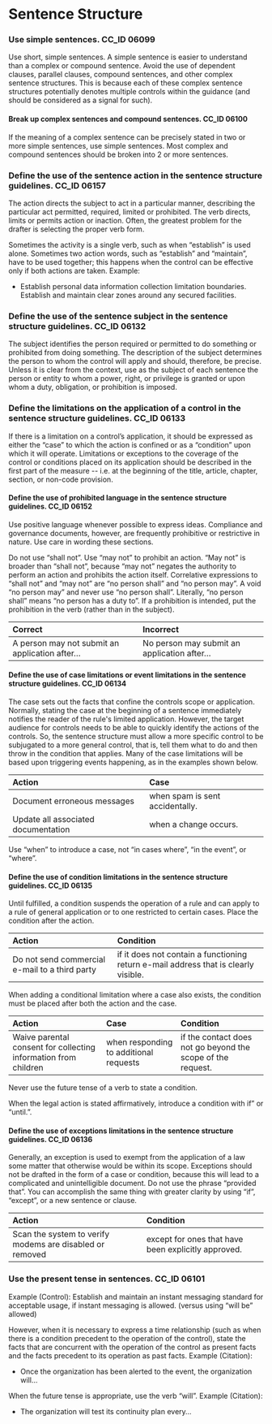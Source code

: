 # Sentence Structure

### Use simple sentences. CC\_ID 06099

Use short, simple sentences. A simple sentence is easier to understand than a complex or compound sentence. Avoid the use of dependent clauses, parallel clauses, compound sentences, and other complex sentence structures. This is because each of these complex sentence structures potentially denotes multiple controls within the guidance \(and should be considered as a signal for such\).

#### Break up complex sentences and compound sentences. CC\_ID 06100

If the meaning of a complex sentence can be precisely stated in two or more simple sentences, use simple sentences. Most complex and compound sentences should be broken into 2 or more sentences.

### Define the use of the sentence action in the sentence structure guidelines. CC\_ID 06157

The action directs the subject to act in a particular manner, describing the particular act permitted, required, limited or prohibited. The verb directs, limits or permits action or inaction. Often, the greatest problem for the drafter is selecting the proper verb form.

Sometimes the activity is a single verb, such as when “establish” is used alone. Sometimes two action words, such as “establish” and “maintain”, have to be used together; this happens when the control can be effective only if both actions are taken. Example:

* Establish personal data information collection limitation boundaries. Establish and maintain clear zones around any secured facilities.

### Define the use of the sentence subject in the sentence structure guidelines. CC\_ID 06132

The subject identifies the person required or permitted to do something or prohibited from doing something. The description of the subject determines the person to whom the control will apply and should, therefore, be precise. Unless it is clear from the context, use as the subject of each sentence the person or entity to whom a power, right, or privilege is granted or upon whom a duty, obligation, or prohibition is imposed.

### Define the limitations on the application of a control in the sentence structure guidelines. CC\_ID 06133

If there is a limitation on a control’s application, it should be expressed as either the “case” to which the action is confined or as a “condition” upon which it will operate. Limitations or exceptions to the coverage of the control or conditions placed on its application should be described in the first part of the measure -- i.e. at the beginning of the title, article, chapter, section, or non-code provision.

#### Define the use of prohibited language in the sentence structure guidelines. CC\_ID 06152

Use positive language whenever possible to express ideas. Compliance and governance documents, however, are frequently prohibitive or restrictive in nature. Use care in wording these sections.

Do not use “shall not”. Use “may not” to prohibit an action. “May not” is broader than “shall not”, because “may not” negates the authority to perform an action and prohibits the action itself. Correlative expressions to “shall not” and “may not” are “no person shall” and “no person may”. A void “no person may” and never use “no person shall”. Literally, “no person shall” means “no person has a duty to”. If a prohibition is intended, put the prohibition in the verb \(rather than in the subject\).

| **Correct** | **Incorrect** |
| :--- | :--- |
| A person may not submit an application after… | No person may submit an application after… |

#### Define the use of case limitations or event limitations in the sentence structure guidelines. CC\_ID 06134

The case sets out the facts that confine the controls scope or application. Normally, stating the case at the beginning of a sentence immediately notifies the reader of the rule's limited application. However, the target audience for controls needs to be able to quickly identify the actions of the controls. So, the sentence structure must allow a more specific control to be subjugated to a more general control, that is, tell them what to do and then throw in the condition that applies. Many of the case limitations will be based upon triggering events happening, as in the examples shown below.

| **Action** | **Case** |
| :--- | :--- |
| Document erroneous messages | when spam is sent accidentally. |
| Update all associated documentation | when a change occurs. |

Use “when” to introduce a case, not “in cases where”, “in the event”, or “where”.

#### Define the use of condition limitations in the sentence structure guidelines. CC\_ID 06135

Until fulfilled, a condition suspends the operation of a rule and can apply to a rule of general application or to one restricted to certain cases. Place the condition after the action.

| **Action** | **Condition** |
| :--- | :--- |
| Do not send commercial e-mail to a third party | if it does not contain a functioning return e-mail address that is clearly visible. |

When adding a conditional limitation where a case also exists, the condition must be placed after both the action and the case.

| **Action** | **Case** | **Condition** |
| :--- | :--- | :--- |
| Waive parental consent for collecting information from children | when responding to additional requests | if the contact does not go beyond the scope of the request. |

Never use the future tense of a verb to state a condition.

When the legal action is stated affirmatively, introduce a condition with if” or “until.”.

#### Define the use of exceptions limitations in the sentence structure guidelines. CC\_ID 06136

Generally, an exception is used to exempt from the application of a law some matter that otherwise would be within its scope. Exceptions should not be drafted in the form of a case or condition, because this will lead to a complicated and unintelligible document. Do not use the phrase “provided that”. You can accomplish the same thing with greater clarity by using “if”, “except”, or a new sentence or clause.

| **Action** | **Condition** |
| :--- | :--- |
| Scan the system to verify modems are disabled or removed | except for ones that have been explicitly approved. |

### Use the present tense in sentences. CC\_ID 06101

Example \(Control\): Establish and maintain an instant messaging standard for acceptable usage, if instant messaging is allowed. \(versus using “will be” allowed\)

However, when it is necessary to express a time relationship \(such as when there is a condition precedent to the operation of the control\), state the facts that are concurrent with the operation of the control as present facts and the facts precedent to its operation as past facts. Example \(Citation\):

* Once the organization has been alerted to the event, the organization will…

When the future tense is appropriate, use the verb “will”. Example \(Citation\):

* The organization will test its continuity plan every…

